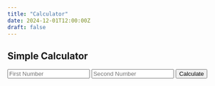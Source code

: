 ```yaml
---
title: "Calculator"
date: 2024-12-01T12:00:00Z
draft: false
---
```


## Simple Calculator

<form id="calculator-form">
  <input type="number" id="num1" placeholder="First Number" required>
  <input type="number" id="num2" placeholder="Second Number" required>
  <button type="submit">Calculate</button>
</form>
<link rel="stylesheet" href="/css/style.css">

<h3 id="result"></h3>

<script>
  document.getElementById('calculator-form').addEventListener('submit', function(e) {
    e.preventDefault();
    const num1 = parseFloat(document.getElementById('num1').value);
    const num2 = parseFloat(document.getElementById('num2').value);
    if (!isNaN(num1) && !isNaN(num2)) {
      const sum = num1 + num2;
      document.getElementById('result').innerText = `Result: ${sum}`;
    } else {
      document.getElementById('result').innerText = "Please enter valid numbers.";
    }
  });
</script>
